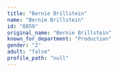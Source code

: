 ```yaml
---
title: "Bernie Brillstein"
name: "Bernie Brillstein"
id: "8859"
original_name: "Bernie Brillstein"
known_for_department: "Production"
gender: "2"
adult: "false"
profile_path: "null"
---
```

